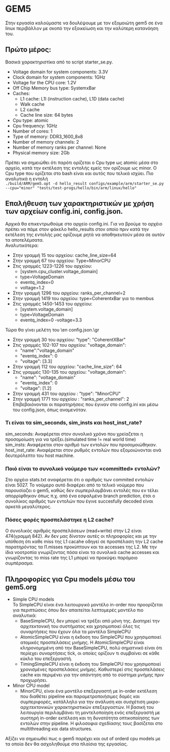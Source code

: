 # GEM5
Στην εργασία καλούμαστε να δουλέψουμε με τον εξομοιώτη gem5 σε ένα linux περιβάλλον με σκοπό την εξοικείωση και την καλύτερη κατανόηση του.
## Πρώτο μέρος:
Βασικά χαρακτηριστίκα από το script starter_se.py.  
- Voltage domain for system components: 3.3V
- Clock domain for system components: 1GHz
- Voltage for the CPU core: 1.2V
- Off Chip Memory bus type: SystemxBar
- Caches:
   - L1 cache: L1I (instruction cache), L1D (data cache)
   - Walk cache
   - L2 cache
   - Cache line size: 64 bytes
- Cpu type: atomic
- Cpu frequency: 1GHz
- Number of cores: 1
- Type of memory: DDR3\_1600\_8x8
- Number of memory channels: 2
- Number of memory ranks per channel: None
- Physical memory size: 2Gb

Πρέπει να σημειώθει ότι παρότι ορίζεται ο Cpu type  ως atomic μέσα στο αρχείο, κατά την εκτέλεση της εντολής εμείς τον ορίζουμε ως minor.  Ο Cpu type που ορίζεται στο  bash είναι και αυτός που τελικά ισχύει. Πιο αναλυτικά η εντολή  
` ./build/ARM/gem5.opt -d hello_result configs/example/arm/starter_se.py --cpu="minor" "tests/test-progs/hello/bin/arm/linux/hello" `  
## Επαλήθευση των χαρακτηριστικών με χρήση των αρχείων config.ini, config.json.
Αρχικά θα επικεντρωθούμε στο αρχείο config.ini. Για να βρούμε το αρχέιο πρέπει να πάμε στον φάκελο hello_results στον οποίο πριν κατά την εκτέλεση της εντολής μας ορίζουμε ρητά να αποθηκευτούν μέσα σε αυτόν τα αποτελέμσατα.  
Αναλυτικότερα:
- Στην γραμμή 15 του αρχείου: cache_line_size=64
- Στην γραμμή 67 του αρχείου:  Type=MinorCPU
- Στις γραμμές 1223-1226 του αρχείου:
  - [system.cpu_cluster.voltage_domain]
  - type=VoltageDomain
  - eventq_index=0
  - voltage=1.2
- Στην γραμμή 1296 του αρχείου: ranks_per_channel=2
- Στην γραμμή 1419 του αρχείου: type=CoherentxBar για το membus
- Στις γραμμές 1450-1453 του αρχείου:
  - [system.voltage_domain]
  - type=VoltageDomain
  - eventq_index=0
  -voltage=3.3

Τώρα θα γίνει μελέτη του \en config.json.\gr

- Στην γραμμή 30 του αρχείου: "type": "CoherentXBar"
- Στις γραμμές 102-107 του αρχείου: "voltage_domain":
  - "name":"voltage_domain"
  - "eventq_index": 0
  - "voltage": [3.3]
- Στην γραμμή 112 του αρχείου: "cache_line_size": 64
- Στις γραμμές 130-135 του αρχείου: "voltage_domain": 
  - "name": "voltage_domain"
  - "eventq_index": 0
  - "voltage": [1.2] 
- Στην γραμμή 431 του αρχείου : "type": "MinorCPU"
- Στην γραμμή 1771 του αρχείου : "ranks_per_channel": 2
Επιβεβαιόνονται οι παρατηρήσεις που έγιναν στο config.ini και μέσω του config.json, όπως αναμενόταν.

### Τι είναι τα sim_seconds, sim_insts και host_inst_rate?
sim_seconds: Αναφέρεται στον συνολικό χρόνο που χρείαζεται η προσομοίωση για να τρέξει.(simulated time != real world time)  
sim_insts: Αναφέρεται στον αριθμό των εντολών που προσομοιώθηκαν.  
host_inst_rate: Αναφέρεται στον ρυθμός εντολών που εξομοιώνονται ανά δευτερόλεπτο του host machine.  
### Ποιό είναι το συνολικό νούμερο των «committed» εντολών?
Στο αρχέιο stats.txt αναφέρεται ότι ο αριθμός των commited εντολών είναι 5027. Το νούμερο αυτό διαφέρει από το τελικό νούμερο που παρουσίαζει ο gem5, καθώς δεν συμπεριλαμβάνει εντολές που εν τέλει απορρίφθηκαν όπως π.χ. από ένα εσφαλμένο branch prediction, έτσι ο συνολίκος αριθμός των εντολών που έγινε succesfully decoded είναι αρκετά μεγαλύτερος.  
### Πόσες φορές προσπελάστηκε η L2 cache?  
Ο συνολικός αριθμός προσπελάσεων (read+write) στην L2 είναι 474(γραμμή 842). Αν δεν μας δίνοταν αυτές οι πληροφορίες και με την υπόθεση ότι καθε miss της L1 cacahe οδηγεί σε προσπέλαση την L2 cache παρατηρόντας τα l1.misses προκύπτουν και τα accesses της L2. Με την ίδια νοοτροπία γνωρίζοντας πόσα είναι τα συνολικά cache accesses και γνωρίζοντας το miss rate της L1 μπορεί να προκύψει παρόμοιο συμπέρασμα.

## Πληροφορίες για Cpu models μέσω του gem5.org
- Simple CPU models  
  Το SimpleCPU είναι ένα λειτουργικό μοντέλο in-order που προορίζεται για περιπτώσεις όπου δεν απαιτείται λεπτομερές μοντέλο πιο αναλυτικά:
  - BaseSimpleCPU, δεν μπορεί να τρέξει από μόνη της.  Διατηρεί την αρχιτεκτονική του συστήματος και χρησιμοποιεί όλες τις συναρτήσεις που έχουν όλα τα μοντέλα SimpleCPU
  - AtomicSimpleCPU είναι η έκδοση του SimpleCPU που χρησιμοποιεί ατομικές προσπελάσεις μνήμης. Η AtomicSimpleCPU είναι κληρονομημένη από την BaseSimpleCPU, πολύ σηματνικό είναι ότι περίεχει συναρτήσεις tick, οι οποίες ορίζουν τι συμβαίνει σε κάθε κύκλο του επεξεργαστή.
  - TimingSimpleCPU είναι η έκδοση του SimpleCPU που χρησιμοποιεί χρονισμένες προσπελάσεις μνήμης. Καθυστερεί στις προσπελάσεις cache και περιμένει για την απάντηση από το σύστημα μνήμης πριν προχωρήσει.
- Minor CPU model  
  - MinorCPU, είναι ένα μοντέλο επεξεργαστή με in-order εκτέλεση που διαθέτει pipeline και παραμετροποιήσιμες δομές και συμπεριφορές, κατάλληλο για την ανάλυση και συσχέτιση μικρο-αρχιτεκτονικών χαρακτηριστικών επεξεργαστών. Η βασική του λειτουργία περιλαμβάνει τη μοντελοποίηση ενός επεξεργαστή με αυστηρή in-order εκτέλεση και τη δυνατότητα οπτικοποίησης των εντολών στην pipeline. Η φιλοσοφια σχεδίασης τους βασίζεται στο multithreading και data structures.

Αξίζει να σημειωθεί πως ο gem5 παρέχει και out of orderd cpu models με τα οποία δεν θα ασχοληθούμε στα πλαίσια της εργασίας.  

 

















